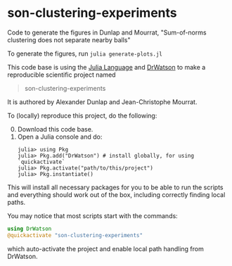 # son-clustering-experiments
Code to generate the figures in Dunlap and Mourrat, "Sum-of-norms clustering does not separate nearby balls"

To generate the figures, run `julia generate-plots.jl`

This code base is using the [Julia Language](https://julialang.org/) and
[DrWatson](https://juliadynamics.github.io/DrWatson.jl/stable/)
to make a reproducible scientific project named
> son-clustering-experiments

It is authored by Alexander Dunlap and Jean-Christophe Mourrat.

To (locally) reproduce this project, do the following:

0. Download this code base.
1. Open a Julia console and do:
   ```
   julia> using Pkg
   julia> Pkg.add("DrWatson") # install globally, for using `quickactivate`
   julia> Pkg.activate("path/to/this/project")
   julia> Pkg.instantiate()
   ```

This will install all necessary packages for you to be able to run the scripts and
everything should work out of the box, including correctly finding local paths.

You may notice that most scripts start with the commands:
```julia
using DrWatson
@quickactivate "son-clustering-experiments"
```
which auto-activate the project and enable local path handling from DrWatson.
